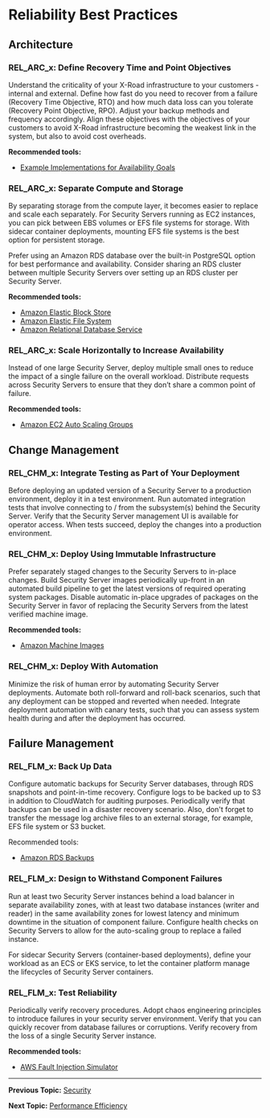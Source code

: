 # Reliability Best Practices

## Architecture

### REL_ARC_x: Define Recovery Time and Point Objectives

Understand the criticality of your X-Road infrastructure to your customers - internal and external. Define how fast
do you need to recover from a failure (Recovery Time Objective, RTO) and how much data loss can you tolerate (Recovery
Point Objective, RPO). Adjust your backup methods and frequency accordingly. Align these objectives with the objectives
of your customers to avoid X-Road infrastructure becoming the weakest link in the system, but also to avoid cost 
overheads.

**Recommended tools:**
* [Example Implementations for Availability Goals](https://docs.aws.amazon.com/wellarchitected/latest/reliability-pillar/example-implementations-for-availability-goals.html)


### REL_ARC_x: Separate Compute and Storage

By separating storage from the compute layer, it becomes easier to replace and scale each separately. For Security Servers
running as EC2 instances, you can pick between EBS volumes or EFS file systems for storage. With sidecar container deployments, 
mounting EFS file systems is the best option for persistent storage. 

Prefer using an Amazon RDS database over the built-in PostgreSQL option for best performance and availability. Consider
sharing an RDS cluster between multiple Security Servers over setting up an RDS cluster per Security Server.

**Recommended tools:**
* [Amazon Elastic Block Store](https://aws.amazon.com/ebs/)
* [Amazon Elastic File System](https://aws.amazon.com/efs/)
* [Amazon Relational Database Service](https://aws.amazon.com/rds/)

### REL_ARC_x: Scale Horizontally to Increase Availability

Instead of one large Security Server, deploy multiple small ones to reduce the impact of a single failure on the 
overall workload. Distribute requests across Security Servers to ensure that they don’t share a common point of 
failure.

**Recommended tools:**
* [Amazon EC2 Auto Scaling Groups](https://docs.aws.amazon.com/autoscaling/ec2/userguide/AutoScalingGroup.html)

## Change Management

### REL_CHM_x: Integrate Testing as Part of Your Deployment

Before deploying an updated version of a Security Server to a production environment, deploy it in a test environment.
Run automated integration tests that involve connecting to / from the subsystem(s) behind the Security Server. 
Verify that the Security Server management UI is available for operator access. When tests succeed, deploy the changes
into a production environment.

### REL_CHM_x: Deploy Using Immutable Infrastructure

Prefer separately staged changes to the Security Servers to in-place changes. Build Security Server images periodically
up-front in an automated build pipeline to get the latest versions of required operating system packages. Disable 
automatic in-place upgrades of packages on the Security Server in favor of replacing the Security Servers from the
latest verified machine image.

**Recommended tools:**
* [Amazon Machine Images](https://docs.aws.amazon.com/AWSEC2/latest/UserGuide/AMIs.html)

### REL_CHM_x: Deploy With Automation

Minimize the risk of human error by automating Security Server deployments. Automate both roll-forward and roll-back
scenarios, such that any deployment can be stopped and reverted when needed. Integrate deployment automation with 
canary tests, such that you can assess system health during and after the deployment has occurred. 

## Failure Management

### REL_FLM_x: Back Up Data

Configure automatic backups for Security Server databases, through RDS snapshots and point-in-time recovery. Configure
logs to be backed up to S3 in addition to CloudWatch for auditing purposes. Periodically verify that backups can be
used in a disaster recovery scenario. Also, don't forget to transfer the message log archive files to an external
storage, for example, EFS file system or S3 bucket.

Recommended tools:
* [Amazon RDS Backups](https://docs.aws.amazon.com/AmazonRDS/latest/UserGuide/USER_WorkingWithAutomatedBackups.html)

### REL_FLM_x: Design to Withstand Component Failures

Run at least two Security Server instances behind a load balancer in separate availability zones, with at least two 
database instances (writer and reader) in the same availability zones for lowest latency and minimum downtime in the 
situation of component failure. Configure health checks on Security Servers to allow for the auto-scaling group to 
replace a failed instance.

For sidecar Security Servers (container-based deployments), define your workload as an ECS or EKS service, to let
the container platform manage the lifecycles of Security Server containers.

### REL_FLM_x: Test Reliability

Periodically verify recovery procedures. Adopt chaos engineering principles to introduce failures in your security
server environment. Verify that you can quickly recover from database failures or corruptions. Verify recovery from
the loss of a single Security Server instance.

**Recommended tools:**
* [AWS Fault Injection Simulator](https://aws.amazon.com/fis/)

---

**Previous Topic:** [Security](security.md)

**Next Topic:** [Performance Efficiency](performance-efficiency.md)
